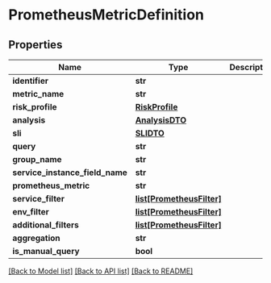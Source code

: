 # PrometheusMetricDefinition

## Properties
Name | Type | Description | Notes
------------ | ------------- | ------------- | -------------
**identifier** | **str** |  | 
**metric_name** | **str** |  | 
**risk_profile** | [**RiskProfile**](RiskProfile.md) |  | [optional] 
**analysis** | [**AnalysisDTO**](AnalysisDTO.md) |  | [optional] 
**sli** | [**SLIDTO**](SLIDTO.md) |  | [optional] 
**query** | **str** |  | [optional] 
**group_name** | **str** |  | [optional] 
**service_instance_field_name** | **str** |  | [optional] 
**prometheus_metric** | **str** |  | [optional] 
**service_filter** | [**list[PrometheusFilter]**](PrometheusFilter.md) |  | [optional] 
**env_filter** | [**list[PrometheusFilter]**](PrometheusFilter.md) |  | [optional] 
**additional_filters** | [**list[PrometheusFilter]**](PrometheusFilter.md) |  | [optional] 
**aggregation** | **str** |  | [optional] 
**is_manual_query** | **bool** |  | [optional] 

[[Back to Model list]](../README.md#documentation-for-models) [[Back to API list]](../README.md#documentation-for-api-endpoints) [[Back to README]](../README.md)

